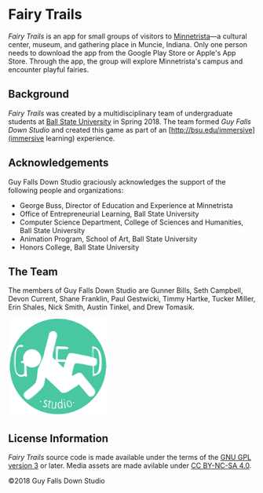 # Fairy Trails

_Fairy Trails_ is an app for small groups of visitors to [Minnetrista](http://minnetrista.net)&mdash;a
cultural center, museum, and gathering place in Muncie, Indiana.
Only one person needs to download the app from the Google Play Store or Apple's App Store.
Through the app, the group will explore Minnetrista's campus and encounter playful fairies.

## Background
_Fairy Trails_ was created by a multidisciplinary team of undergraduate students at [Ball
State University](https://bsu.edu) in Spring 2018.
The team formed _Guy Falls Down Studio_ and created this
game as part of an [http://bsu.edu/immersive](immersive learning) experience.

## Acknowledgements
Guy Falls Down Studio graciously acknowledges the support of the following people and organizations:

* George Buss, Director of Education and Experience at Minnetrista
* Office of Entrepreneurial Learning, Ball State University
* Computer Science Department, College of Sciences and Humanities, Ball State University
* Animation Program, School of Art, Ball State University
* Honors College, Ball State University

## The Team
The members of Guy Falls Down Studio are
Gunner Bills, Seth Campbell, Devon Current, Shane Franklin, Paul Gestwicki, Timmy Hartke,
Tucker Miller, Erin Shales, Nick Smith, Austin Tinkel, and Drew Tomasik.

<img src="ToImport/GuyFallsDown_Logo.png" alt="Guy Falls Down Studio Logo" width="200" height="200"></img>

## License Information

_Fairy Trails_ source code is made available under the terms of the 
[GNU GPL version 3](https://www.gnu.org/licenses/gpl.html)
or later. Media assets are made avilable under [CC BY-NC-SA 4.0](https://creativecommons.org/licenses/by-nc-sa/4.0/).

&copy;2018 Guy Falls Down Studio
